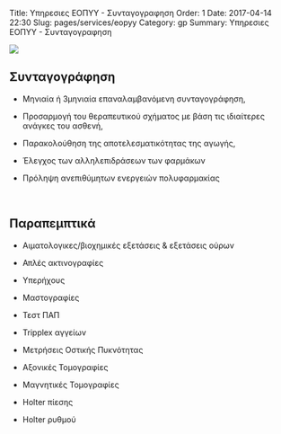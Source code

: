 Title: Υπηρεσιες ΕΟΠΥΥ - Συνταγογραφηση
Order: 1
Date: 2017-04-14 22:30
Slug: pages/services/eopyy
Category: gp
Summary: Υπηρεσιες ΕΟΠΥΥ - Συνταγογραφηση

<div id="leftbox">
    <img class="img-left" src="../../images/services/eopyy.png"/>
</div>

<div id="rightbox" markdown="1" class="scroll">

<h2>Συνταγογράφηση</h2>  

- Μηνιαία ή 3μηνιαία επαναλαμβανόμενη συνταγογράφηση,  

- Προσαρμογή του θεραπευτικού σχήματος με βάση τις ιδιαίτερες ανάγκες του ασθενή,  

- Παρακολούθηση της αποτελεσματικότητας της αγωγής,  

- Έλεγχος των αλληλεπιδράσεων των φαρμάκων  

- Πρόληψη ανεπιθύμητων ενεργειών πολυφαρμακίας  


<br/>

<h2>Παραπεμπτικά</h2>  

- Αιματολογικες/βιοχημικές εξετάσεις & εξετάσεις ούρων  

- Απλές ακτινογραφίες  

- Υπερήχους  

- Μαστογραφίες  

- Τεστ ΠΑΠ  

- Tripplex αγγείων  

- Μετρήσεις Οστικής Πυκνότητας  

- Αξονικές Τομογραφίες  

- Μαγνητικές Τομογραφίες  

- Holter πίεσης  

- Ηolter ρυθμού  

</div>